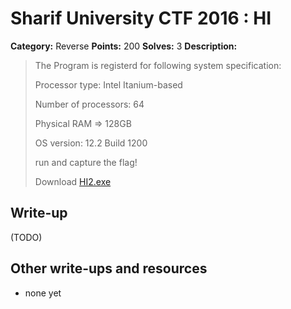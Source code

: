 # Sharif University CTF 2016 : HI

**Category:** Reverse
**Points:** 200
**Solves:** 3
**Description:**

> The Program is registerd for following system specification: 
> 
> 
> Processor type: Intel Itanium-based 
> 
> Number of processors: 64 
> 
> Physical RAM => 128GB 
> 
> OS version: 12.2 Build 1200 
> 
> 
> run and capture the flag!
> 
> Download [HI2.exe](./HI2.exe)


## Write-up

(TODO)

## Other write-ups and resources

* none yet
